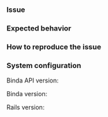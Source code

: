 ### Issue

### Expected behavior

### How to reproduce the issue

### System configuration

Binda API version:

Binda version:

Rails version:
